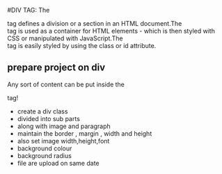 #DIV TAG:
The <div> tag defines a division or a section in an HTML document.The <div> tag is used as a container for HTML elements - which is then styled with CSS or manipulated with JavaScript.The <div> tag is easily styled by using the class or id attribute.
## prepare project on div 
Any sort of content can be put inside the <div> tag! 
- create a div class
- divided into sub parts
- along with image and paragraph
- maintain the border , margin , width and height
- also set image width,height,font
- background colour
- background radius
- file are upload on same date 
